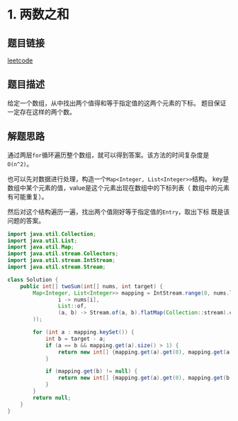 # 1. 两数之和

## 题目链接

[leetcode](https://leetcode-cn.com/problems/two-sum/)

## 题目描述

给定一个数组，从中找出两个值得和等于指定值的这两个元素的下标。
题目保证一定存在这样的两个数。

## 解题思路

通过两层`for`循环遍历整个数组，就可以得到答案。该方法的时间复杂度是
`O(n^2)`。

也可以先对数据进行处理，构造一个`Map<Integer, List<Integer>>`结构。
key是数组中某个元素的值，value是这个元素出现在数组中的下标列表（
数组中的元素有可能重复）。

然后对这个结构遍历一遍，找出两个值刚好等于指定值的`Entry`，取出下标
既是该问题的答案。


```java
import java.util.Collection;
import java.util.List;
import java.util.Map;
import java.util.stream.Collectors;
import java.util.stream.IntStream;
import java.util.stream.Stream;

class Solution {
    public int[] twoSum(int[] nums, int target) {
        Map<Integer, List<Integer>> mapping = IntStream.range(0, nums.length).boxed().collect(Collectors.toMap(
                i -> nums[i],
                List::of,
                (a, b) -> Stream.of(a, b).flatMap(Collection::stream).collect(Collectors.toList())
        ));

        for (int a : mapping.keySet()) {
            int b = target - a;
            if (a == b && mapping.get(a).size() > 1) {
                return new int[] {mapping.get(a).get(0), mapping.get(a).get(1)};
            }

            if (mapping.get(b) != null) {
                return new int[] {mapping.get(a).get(0), mapping.get(b).get(0)};
            }
        }
        return null;
    }
}
```


